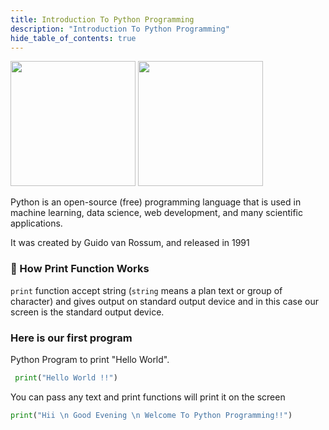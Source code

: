 ```yaml
---
title: Introduction To Python Programming
description: "Introduction To Python Programming"
hide_table_of_contents: true
---
```


<img src="/python/00/pythonlogo.png" alt="" height="200px"/>
<img src="/python/00/guido-vann-rossum.png" alt="" height="200px"/>

Python is an open-source (free) programming language that is used in machine learning, data science, web development, and many scientific applications.

It was created by Guido van Rossum, and released in 1991

### 🤔 How Print Function Works

`print` function accept string (`string` means a plan text or group of character) and gives output on standard output device and in this case our screen is the standard output device.

###  Here is our first program

Python Program to print "Hello World".

```python
 print("Hello World !!")
```

You can pass any text and print functions will print it on the screen

```python
print("Hii \n Good Evening \n Welcome To Python Programming!!")
```


